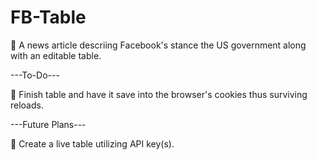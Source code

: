 # FB-Table

 A news article descriing Facebook's stance the US government along with an editable table.

---To-Do---

 Finish table and have it save into the browser's cookies thus surviving reloads.

---Future Plans---

 Create a live table utilizing API key(s).
